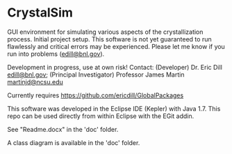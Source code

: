 CrystalSim
==============

GUI environment for simulating various aspects of the crystallization process. Initial project setup.  This software is not yet guaranteed to run flawlessly and critical errors may be experienced.  Please let me know if you run into problems (edill@bnl.gov).

Development in progress, use at own risk! Contact: (Developer) Dr. Eric Dill edill@bnl.gov; (Principal Investigator) Professor James Martin martinjd@ncsu.edu

Currently requires https://github.com/ericdill/GlobalPackages

This software was developed in the Eclipse IDE (Kepler) with Java 1.7.  This repo can be used directly from within Eclipse with the EGit addin.

See "Readme.docx" in the 'doc' folder.

A class diagram is available in the 'doc' folder.
